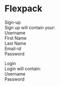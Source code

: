 # Flexpack
Sign-up \
Sign up will contain your: \
Username\
First Name\
Last Name\
Email-id\
Password

Login \
Login will contain: \
Username\
Password
